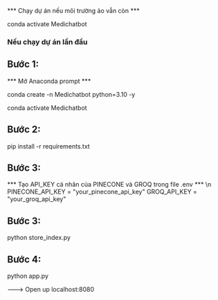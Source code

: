 *** Chạy dự án nếu môi trường ảo vẫn còn ***

conda activate Medichatbot

### Nếu chạy dự án lần đầu

## Bước 1:

*** Mở Anaconda prompt ***

conda create -n Medichatbot python=3.10 -y

conda activate Medichatbot

## Bước 2:

pip install -r requirements.txt

## Bước 3:

*** Tạo API_KEY cá nhân của PINECONE và GROQ trong file .env *** \n
PINECONE_API_KEY = "your_pinecone_api_key"
GROQ_API_KEY = "your_groq_api_key"

## Bước 3:
python store_index.py

## Bước 4:
python app.py

---> Open up localhost:8080
